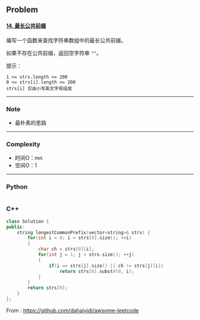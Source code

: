 ## Problem

#### [14. 最长公共前缀](https://leetcode-cn.com/problems/longest-common-prefix/)

编写一个函数来查找字符串数组中的最长公共前缀。

如果不存在公共前缀，返回空字符串 `""`。

提示：

    1 <= strs.length <= 200
    0 <= strs[i].length <= 200
    strs[i] 仅由小写英文字母组成

------

### Note

- 最朴素的思路

------

### Complexity

- 时间O：mn
- 空间O：1

------

### Python

```python

```

### C++

```C++
class Solution {
public:
    string longestCommonPrefix(vector<string>& strs) {
        for(int i = 0; i < strs[0].size(); ++i)
        {
            char ch = strs[0][i];
            for(int j = 1; j < strs.size(); ++j)
            {
                if(i == strs[j].size() || ch != strs[j][i])
                    return strs[0].substr(0, i);
            }
        }
        return strs[0];
    }
};
```



From : https://github.com/dahaiyidi/awsome-leetcode
